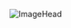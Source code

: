 ![ImageHead]()

<!--
**spacingloki/spacingloki** is a ✨ _special_ ✨ repository because its `README.md` (this file) appears on your GitHub profile.

Here are some ideas to get you started:

- 🔭 I’m currently working on a project
- 🌱 I’m currently learning statistics
- 👯 I’m looking to collaborate on a project
- 🤔 I’m looking for help with Java
- 💬 Ask me about statistics
- 📫 How to reach me: ...
- 😄 Pronouns: ...
- ⚡ Fun fact: ...
-->
